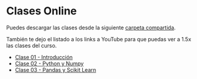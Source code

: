 # Clases Online

Puedes descargar las clases desde la siguiente [carpeta compartida](https://alumnosuaicl-my.sharepoint.com/:f:/g/personal/adrian_soto_uai_cl/Et3aG5wwUshGg7P37hztz5EBXn3FTizh4fFEHE6sh9-Pvg?e=oTcqLK).

También te dejo el listado a los links a YouTube para que puedas ver a 1.5x las clases del curso.

- [Clase 01 - Introducción](https://youtu.be/CLEKffXS6Vs)
- [Clase 02 - Python y Numpy](https://youtu.be/hLtnnEsqJbI)
- [Clase 03 - Pandas y Scikit Learn](https://youtu.be/_euB6Ko6rsA)
